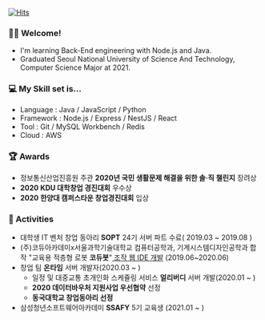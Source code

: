 [![Hits](https://hits.seeyoufarm.com/api/count/incr/badge.svg?url=https%3A%2F%2Fgithub.com%2Fjunguksim&count_bg=%2379C83D&title_bg=%23555555&icon=&icon_color=%23E7E7E7&title=hits&edge_flat=false)](https://hits.seeyoufarm.com)
### :man_artist: Welcome!

- I'm learning Back-End engineering with Node.js and Java.
- Graduated Seoul National University of Science And Technology, Computer Science Major at 2021.

### :computer: My Skill set is...

- Language : Java / JavaScript / Python
- Framework : Node.js / Express / NestJS / React
- Tool : Git / MySQL Workbench / Redis
- Cloud : AWS

### :trophy: Awards

- 정보통신산업진흥원 주관 **2020년 국민 생활문제 해결을 위한 솔‧직 챌린지** 장려상
- **2020 KDU 대학창업 경진대회** 우수상
- **2020 한양대 캠퍼스타운 창업경진대회** 입상

### :art: Activities

- 대학생 IT 벤처 창업 동아리 **SOPT** 24기 서버 파트 수료( 2019.03 ~ 2019.08 )
- (주)코듀아카데미x서울과학기술대학교 컴퓨터공학과, 기계시스템디자인공학과 합작 "교육용 적층형 로봇 **코듀봇**"<a href="https://www.codubot.com" target="_blank"> 조작 웹 IDE 개발</a> (2019.06~2020.06)
- 창업 팀 **온타임** 서버 개발자(2020.03 ~ )
  - 일정 및 대중교통 초개인화 스케쥴링 서비스 **얼리버디** 서버 개발(2020.01 ~ )
  - **2020 데이터바우처 지원사업 우선협약** 선정
  - **동국대학교 창업동아리 선정**
- 삼성청년소프트웨어아카데미 **SSAFY** 5기 교육생 (2021.01 ~ )

